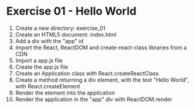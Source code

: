 # Exercise 01 - Hello World

1. Create a new directory: exercise_01
2. Create an HTML5 document: index.html
3. Add a div with the "app" id
4. Import the React, ReactDOM and create-react-class libraries from a CDN
5. Import a app.js file
6. Create the app.js file
7. Create an Application class with React.createReactClass
8. Create a method returning a div element, with the text "Hello World", with React.createElement
9. Render the element into the application
10. Render the application in the "app" div with ReactDOM.render
